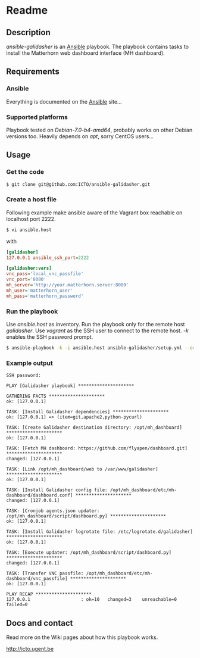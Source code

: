 # Readme

## Description

*ansible-galidasher* is an [Ansible](http://ansible.cc) playbook.
The playbook contains tasks to install the Matterhorn web dashboard interface (MH dashboard).

## Requirements

### Ansible

Everything is documented on the [Ansible](http://ansible.cc/docs/gettingstarted.html) site...

### Supported platforms

Playbook tested on *Debian-7.0-b4-amd64*, probably works on other Debian versions too. Heavily depends on *apt*, sorry CentOS users...

## Usage

### Get the code

```bash
$ git clone git@github.com:ICTO/ansible-galidasher.git
```

### Create a host file

Following example make ansible aware of the Vagrant box reachable on localhost port 2222.

```bash
$ vi ansible.host
```

with

```ini
[galidasher]
127.0.0.1 ansible_ssh_port=2222

[galidasher:vars]
vnc_pass='local_vnc_passfile'
vnc_port='8080'
mh_server='http://your.matterhorn.server:8080'
mh_user='matterhorn_user'
mh_pass='matterhorn_password'
```

### Run the playbook

Use *ansible.host* as inventory. Run the playbook only for the remote host *galidasher*. Use *vagrant* as the SSH user to connect to the remote host. *-k* enables the SSH password prompt.

```bash
$ ansible-playbook -k -i ansible.host ansible-galidasher/setup.yml --extra-vars="hosts=galidasher user=vagrant"
```

### Example output

```
SSH password: 

PLAY [Galidasher playbook] ********************* 

GATHERING FACTS ********************* 
ok: [127.0.0.1]

TASK: [Install Galidasher dependencies] ********************* 
ok: [127.0.0.1] => (item=git,apache2,python-pycurl)

TASK: [Create Galidasher destination directory: /opt/mh_dashboard] ********************* 
ok: [127.0.0.1]

TASK: [Fetch MH dashboard: https://github.com/flyapen/dashboard.git] ********************* 
changed: [127.0.0.1]

TASK: [Link /opt/mh_dashboard/web to /var/www/galidasher] ********************* 
ok: [127.0.0.1]

TASK: [Install Galidasher config file: /opt/mh_dashboard/etc/mh-dashboard/dashboard.conf] ********************* 
changed: [127.0.0.1]

TASK: [Cronjob agents.json updater: /opt/mh_dashboard/script/dashboard.py] ********************* 
ok: [127.0.0.1]

TASK: [Install Galidasher logrotate file: /etc/logrotate.d/galidasher] ********************* 
ok: [127.0.0.1]

TASK: [Execute updater: /opt/mh_dashboard/script/dashboard.py] ********************* 
changed: [127.0.0.1]

TASK: [Transfer VNC passfile: /opt/mh_dashboard/etc/mh-dashboard/vnc_passfile] ********************* 
ok: [127.0.0.1]

PLAY RECAP ********************* 
127.0.0.1                   : ok=10   changed=3    unreachable=0    failed=0    
```

## Docs and contact

Read more on the Wiki pages about how this playbook works.

http://icto.ugent.be